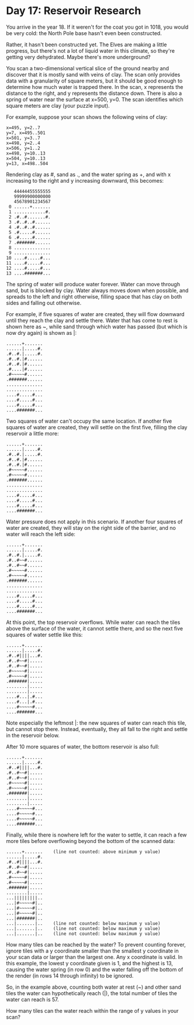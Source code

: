 # Day 17: Reservoir Research
  
  You arrive in the year 18. If it weren't for the coat you got in 1018, you would be very cold: the North Pole base hasn't even been constructed.
  
  Rather, it hasn't been constructed yet. The Elves are making a little progress, but there's not a lot of liquid water in this climate, so they're getting very dehydrated. Maybe there's more underground?
  
  You scan a two-dimensional vertical slice of the ground nearby and discover that it is mostly sand with veins of clay. The scan only provides data with a granularity of square meters, but it should be good enough to determine how much water is trapped there. In the scan, x represents the distance to the right, and y represents the distance down. There is also a spring of water near the surface at x=500, y=0. The scan identifies which square meters are clay (your puzzle input).
  
  For example, suppose your scan shows the following veins of clay:
  ```
  x=495, y=2..7
  y=7, x=495..501
  x=501, y=3..7
  x=498, y=2..4
  x=506, y=1..2
  x=498, y=10..13
  x=504, y=10..13
  y=13, x=498..504
  ```
  Rendering clay as #, sand as ., and the water spring as +, and with x increasing to the right and y increasing downward, this becomes:
  ```
     44444455555555
     99999900000000
     45678901234567
   0 ......+.......
   1 ............#.
   2 .#..#.......#.
   3 .#..#..#......
   4 .#..#..#......
   5 .#.....#......
   6 .#.....#......
   7 .#######......
   8 ..............
   9 ..............
  10 ....#.....#...
  11 ....#.....#...
  12 ....#.....#...
  13 ....#######...
  ```
  The spring of water will produce water forever. Water can move through sand, but is blocked by clay. Water always moves down when possible, and spreads to the left and right otherwise, filling space that has clay on both sides and falling out otherwise.
  
  For example, if five squares of water are created, they will flow downward until they reach the clay and settle there. Water that has come to rest is shown here as ~, while sand through which water has passed (but which is now dry again) is shown as |:
  ```
  ......+.......
  ......|.....#.
  .#..#.|.....#.
  .#..#.|#......
  .#..#.|#......
  .#....|#......
  .#~~~~~#......
  .#######......
  ..............
  ..............
  ....#.....#...
  ....#.....#...
  ....#.....#...
  ....#######...
  ```
  Two squares of water can't occupy the same location. If another five squares of water are created, they will settle on the first five, filling the clay reservoir a little more:
  ```
  ......+.......
  ......|.....#.
  .#..#.|.....#.
  .#..#.|#......
  .#..#.|#......
  .#~~~~~#......
  .#~~~~~#......
  .#######......
  ..............
  ..............
  ....#.....#...
  ....#.....#...
  ....#.....#...
  ....#######...
  ```
  Water pressure does not apply in this scenario. If another four squares of water are created, they will stay on the right side of the barrier, and no water will reach the left side:
  ```
  ......+.......
  ......|.....#.
  .#..#.|.....#.
  .#..#~~#......
  .#..#~~#......
  .#~~~~~#......
  .#~~~~~#......
  .#######......
  ..............
  ..............
  ....#.....#...
  ....#.....#...
  ....#.....#...
  ....#######...
  ```
  At this point, the top reservoir overflows. While water can reach the tiles above the surface of the water, it cannot settle there, and so the next five squares of water settle like this:
  ```
  ......+.......
  ......|.....#.
  .#..#||||...#.
  .#..#~~#|.....
  .#..#~~#|.....
  .#~~~~~#|.....
  .#~~~~~#|.....
  .#######|.....
  ........|.....
  ........|.....
  ....#...|.#...
  ....#...|.#...
  ....#~~~~~#...
  ....#######...
  ```
  Note especially the leftmost |: the new squares of water can reach this tile, but cannot stop there. Instead, eventually, they all fall to the right and settle in the reservoir below.
  
  After 10 more squares of water, the bottom reservoir is also full:
  ```
  ......+.......
  ......|.....#.
  .#..#||||...#.
  .#..#~~#|.....
  .#..#~~#|.....
  .#~~~~~#|.....
  .#~~~~~#|.....
  .#######|.....
  ........|.....
  ........|.....
  ....#~~~~~#...
  ....#~~~~~#...
  ....#~~~~~#...
  ....#######...
  ```
  Finally, while there is nowhere left for the water to settle, it can reach a few more tiles before overflowing beyond the bottom of the scanned data:
  ```
  ......+.......    (line not counted: above minimum y value)
  ......|.....#.
  .#..#||||...#.
  .#..#~~#|.....
  .#..#~~#|.....
  .#~~~~~#|.....
  .#~~~~~#|.....
  .#######|.....
  ........|.....
  ...|||||||||..
  ...|#~~~~~#|..
  ...|#~~~~~#|..
  ...|#~~~~~#|..
  ...|#######|..
  ...|.......|..    (line not counted: below maximum y value)
  ...|.......|..    (line not counted: below maximum y value)
  ...|.......|..    (line not counted: below maximum y value)
  ```
  How many tiles can be reached by the water? To prevent counting forever, ignore tiles with a y coordinate smaller than the smallest y coordinate in your scan data or larger than the largest one. Any x coordinate is valid. In this example, the lowest y coordinate given is 1, and the highest is 13, causing the water spring (in row 0) and the water falling off the bottom of the render (in rows 14 through infinity) to be ignored.
  
  So, in the example above, counting both water at rest (~) and other sand tiles the water can hypothetically reach (|), the total number of tiles the water can reach is 57.
  
  How many tiles can the water reach within the range of y values in your scan?